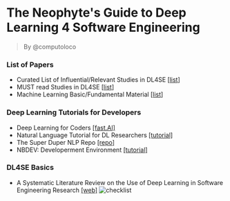 # The Neophyte's Guide to Deep Learning 4 Software Engineering
> By @computoloco
>

### List of Papers

- Curated List of Influential/Relevant Studies in DL4SE [[list](https://github.com/WM-SEMERU/SemeruGuidelines/blob/main/curated.md)]
- MUST read Studies in DL4SE [[list](https://github.com/WM-SEMERU/SemeruGuidelines/blob/main/must.md)]
- Machine Learning Basic/Fundamental Material [[list](https://github.com/WM-SEMERU/SemeruGuidelines/blob/main/basics.md)]


### Deep Learning Tutorials for Developers
- Deep Learning for Coders [[fast.AI]](https://www.fast.ai/)
- Natural Language Tutorial for DL Researchers [[tutorial]](https://github.com/graykode/nlp-tutorial)
- The Super Duper NLP Repo [[repo]](https://notebooks.quantumstat.com/)
- NBDEV: Developerment Environment [[tutorial]](https://nbdev.fast.ai/)

### DL4SE Basics
- A Systematic Literature Review on the Use of Deep Learning in Software Engineering Research [[web]](https://ml4code.github.io/publications/watson2021systematic/)
![checklist](https://user-images.githubusercontent.com/8354015/169404571-fb7a8d05-f501-4ebe-a02e-68617cd90281.png)




